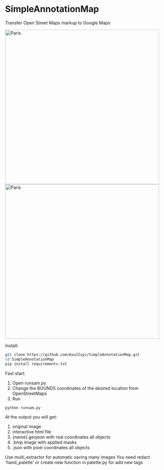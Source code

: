 # SimpleAnnotationMap
Transfer Open Street Maps markup to Google Maps
<div>
  <img src="https://github.com/AxuJIuyc/SimpleAnnotationMap/data/sources/paris.bmp" width=500 alt="Paris" />
  <img src="https://github.com/AxuJIuyc/SimpleAnnotationMap/data/masks/paris.bmp" width=500 alt="Paris" />
</div>


Install:
``` bash
git clone https://github.com/AxuJIuyc/SimpleAnnotationMap.git
cd SimpleAnnotationMap
pip install requirements.txt
```

Fast start:
1) Open runsam.py
2) Change the BOUNDS coordinates of the desired location from OpenStreetMaps
3) Run 
``` bash
python runsam.py
```

At the output you will get:
1) original image
2) interactive html file
3) {name}.geojson with real coordinates all objects
4) .bmp image with applied masks
5) .json with pixel coordinates all objects

Use multi_extractor for automatic saving many images
You need redact 'hand_palette' or create new function in palette.py for add new tags
